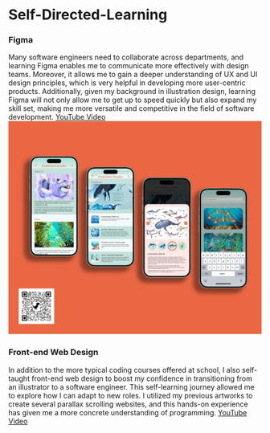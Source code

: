 # Self-Directed-Learning

### Figma
Many software engineers need to collaborate across departments, and learning Figma enables me to communicate more effectively with design teams. Moreover, it allows me to gain a deeper understanding of UX and UI design principles, which is very helpful in developing more user-centric products. Additionally, given my background in illustration design, learning Figma will not only allow me to get up to speed quickly but also expand my skill set, making me more versatile and competitive in the field of software development.
[YouTube Video](https://youtu.be/Nk865f75kEc?si=dj_snLvzsxqooBXb)
![App Design Exploration](https://github.com/HanHsunShih/Self-Directed-Learning/blob/main/Images/App%20Design%20Eploration%20with%20QRcode.jpg)

### Front-end Web Design
In addition to the more typical coding courses offered at school, I also self-taught front-end web design to boost my confidence in transitioning from an illustrator to a software engineer. This self-learning journey allowed me to explore how I can adapt to new roles. I utilized my previous artworks to create several parallax scrolling websites, and this hands-on experience has given me a more concrete understanding of programming.
[YouTube Video](https://youtu.be/Hnm1hfmnaMY)
